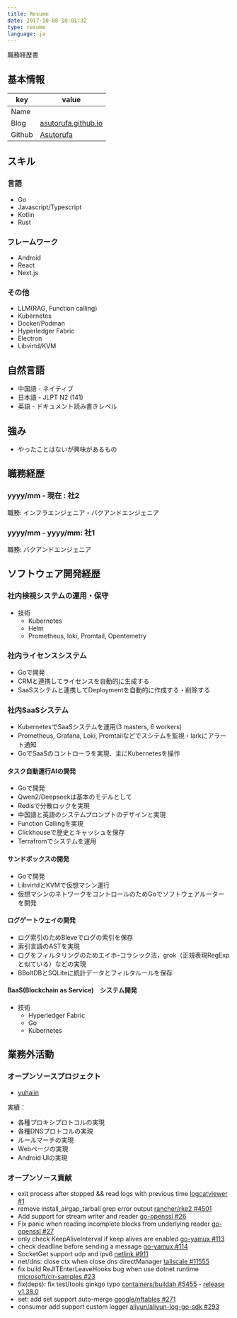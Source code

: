 ```yaml
---
title: Resume
date: 2017-10-08 10:01:32
type: resume
language: ja
---
```


職務経歴書

## 基本情報

|key|value|
|---|-----|
|Name||
|Blog|[asutorufa.github.io](https://asutorufa.github.io/)|
|Github|[Asutorufa](https://github.com/Asutorufa)|

## スキル

### 言語

- Go
- Javascript/Typescript
- Kotlin
- Rust

### フレームワーク

- Android
- React
- Next.js

### その他

- LLM(RAG, Function calling)
- Kubernetes
- Docker/Podman
- Hyperledger Fabric
- Electron
- Libvirtd/KVM

## 自然言語

- 中国語 - ネイティブ
- 日本語 - JLPT N2 (141)
- 英語 - ドキュメント読み書きレベル

## 強み

- やったことはないが興味があるもの

## 職務経歴

### yyyy/mm - 現在 : 社2

職務: インフラエンジェニア・バクアンドエンジェニア

### yyyy/mm - yyyy/mm: 社1

職務: バクアンドエンジェニア

## ソフトウェア開発経歴

### 社内検視システムの運用・保守

- 技術
  - Kubernetes
  - Helm
  - Prometheus, loki, Promtail, Opentemetry

### 社内ライセンスシステム

- Goで開発
- CRMと連携してライセンスを自動的に生成する
- SaaSスシテムと連携してDeploymentを自動的に作成する・削除する

### 社内SaaSシステム

- KubernetesでSaaSシステムを運用(3 masters, 6 workers)
- Prometheus, Grafana, Loki, Promtailなどでスシテムを監視・larkにアラート通知
- GoでSaaSのコントローラを実現、主にKubernetesを操作

#### タスク自動運行AIの開発

- Goで開発
- Qwen2/Deepseekは基本のモデルとして
- Redisで分散ロックを実現
- 中国語と英語のシステムプロンプトのデザインと実現
- Function Callingを実現
- Clickhouseで歴史とキャッシュを保存
- Terrafromでシステムを運用

#### サンドボックスの開発

- Goで開発
- LibvirtdとKVMで仮想マシン運行
- 仮想マシンのネトワークをコントロールのためGoでソフトウェアルーターを開発

#### ログゲートウェイの開発

- ログ索引のためBleveでログの索引を保存
- 索引言語のASTを実現
- ログをフィルタリングのためエイホ–コラシック法，grok（正規表現RegExpと似ている）などの実現
- BBoltDBとSQLiteに統計データとフィルタルールを保存

#### BaaS(Blockchain as Service)　システム開発

- 技術
  - Hyperledger Fabric
  - Go
  - Kubernetes

## 業務外活動

### オープンソースプロジェクト

- [yuhaiin](https://github.com/yuhaiin)

実績：

- 各種プロキシプロトコルの実現
- 各種DNSプロトコルの実現
- ルールマーチの実現
- Webページの実現
- Android UIの実現

### オープンソース貢献

- exit process after stopped && read logs with previous time [logcatviewer #1](https://github.com/kyze8439690/logcatviewer/pull/1)
- remove install_airgap_tarball grep error output [rancher/rke2 #4501](https://github.com/rancher/rke2/pull/4501)
- Add support for stream writer and reader [go-openssl #26](https://github.com/Luzifer/go-openssl/pull/26)
- Fix panic when reading incomplete blocks from underlying reader [go-openssl #27](https://github.com/Luzifer/go-openssl/pull/27)
- only check KeepAliveInterval if keep alives are enabled [go-yamux #113](https://github.com/libp2p/go-yamux/pull/113)
- check deadline before sending a message [go-yamux #114](https://github.com/libp2p/go-yamux/pull/114)
- SocketGet support udp and ipv6 [netlink #911](https://github.com/vishvananda/netlink/pull/911)
- net/dns: close ctx when close dns directManager [tailscale #11555](https://github.com/tailscale/tailscale/pull/11555)
- fix build ReJITEnterLeaveHooks bug when use dotnet runtime [microsoft/clr-samples #23](https://github.com/microsoft/clr-samples/pull/23)
- fix(deps): fix test/tools ginkgo typo [containers/buildah #5455](https://github.com/containers/buildah/pull/5455) - [release v1.38.0](https://github.com/containers/buildah/releases/tag/v1.38.0)
- set: add set support auto-merge [google/nftables #271](https://github.com/google/nftables/pull/271)
- consumer add support custom logger [aliyun/aliyun-log-go-sdk #293](https://github.com/aliyun/aliyun-log-go-sdk/pull/293)
